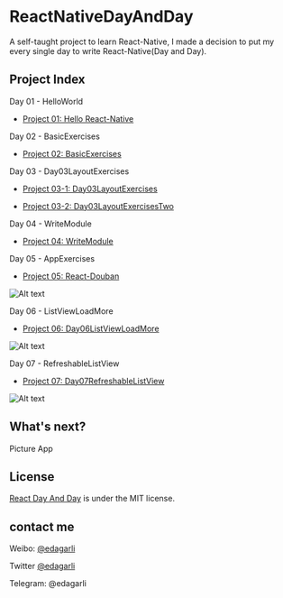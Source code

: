 # ReactNativeDayAndDay

A self-taught project to learn React-Native, I made a decision to put my every single day to write React-Native(Day and Day).

## Project Index ##

Day 01 - HelloWorld
      
+ [Project 01: Hello React-Native](https://github.com/edagarli/ReactNativeDayAndDay/tree/master/Day01HelloWorld)

Day 02 - BasicExercises
      
+ [Project 02: BasicExercises](https://github.com/edagarli/ReactNativeDayAndDay/tree/master/Day02BasicExercises)

Day 03 - Day03LayoutExercises

+ [Project 03-1: Day03LayoutExercises](https://github.com/edagarli/ReactNativeDayAndDay/tree/master/Day03LayoutExercises)

+ [Project 03-2: Day03LayoutExercisesTwo](https://github.com/edagarli/ReactNativeDayAndDay/tree/master/Day03LayoutExercisesTwo)

Day 04 - WriteModule

+ [Project 04: WriteModule](https://github.com/edagarli/ReactNativeDayAndDay/tree/master/Day04WriteModule)

Day 05 - AppExercises

+ [Project 05: React-Douban](https://github.com/edagarli/React-Douban/)

![Alt text](https://github.com/edagarli/React-Douban/blob/master/douban.gif)

Day 06 - ListViewLoadMore

+ [Project 06: Day06ListViewLoadMore](https://github.com/edagarli/ReactNativeDayAndDay/tree/master/Day06ListViewLoadMore)

![Alt text](https://github.com/edagarli/ReactNativeDayAndDay/blob/master/Day06ListViewLoadMore%2Fday06.gif)

Day 07 - RefreshableListView

+ [Project 07: Day07RefreshableListView](https://github.com/edagarli/ReactNativeDayAndDay/tree/master/Day07RefreshableListView)

![Alt text](https://github.com/edagarli/ReactNativeDayAndDay/blob/master/Day07RefreshableListView%2Fday07.gif)

## What's next? ##

Picture App

## License ##

[React Day And Day](https://github.com/edagarli/ReactNativeDayAndDay) is under the MIT license.

## contact me ##

Weibo: [@edagarli](http://weibo.com/edagarli)

Twitter [@edagarli](http://twitter.com/edagarli)

Telegram: @edagarli

